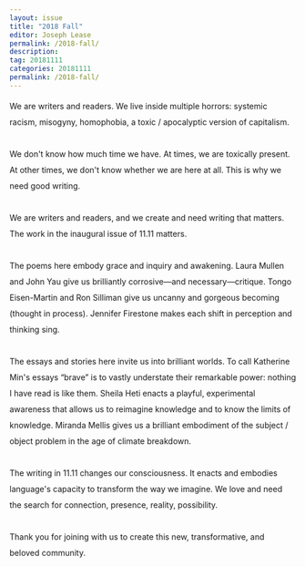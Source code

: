 ```yaml
---
layout: issue
title: "2018 Fall"
editor: Joseph Lease
permalink: /2018-fall/
description:
tag: 20181111
categories: 20181111
permalink: /2018-fall/
---
```


<div class="col-12">
  <p style="line-height: 2;">We are writers and readers. We live inside multiple horrors: systemic racism, misogyny, homophobia, a toxic / apocalyptic version of capitalism.
<br><br>
We don't know how much time we have. At times, we are toxically present. At other times, we don't know whether we are here at all. This is why we need good writing.
<br><br>
We are writers and readers, and we create and need writing that matters. The work in the inaugural issue of 11.11 matters.
<br><br>
The poems here embody grace and inquiry and awakening. Laura Mullen and John Yau give us brilliantly corrosive—and necessary—critique. Tongo Eisen-Martin and Ron Silliman give us uncanny and gorgeous becoming (thought in process). Jennifer Firestone makes each shift in perception and thinking sing.
<br><br>
The essays and stories here invite us into brilliant worlds. To call Katherine Min's essays “brave” is to vastly understate their remarkable power: nothing I have read is like them. Sheila Heti enacts a playful, experimental awareness that allows us to reimagine knowledge and to know the limits of knowledge. Miranda Mellis gives us a brilliant embodiment of the subject / object problem in the age of climate breakdown.
<br><br>
The writing in 11.11 changes our consciousness. It enacts and embodies language's capacity to transform the way we imagine. We love and need the search for connection, presence, reality, possibility. 
<br><br>
Thank you for joining with us to create this new, transformative, and beloved community.
</p>
</div>
